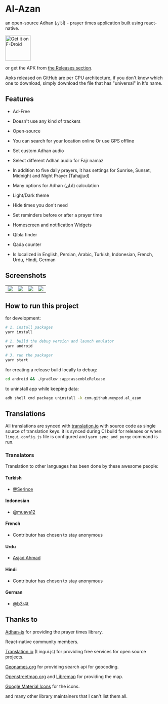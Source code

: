 # Al-Azan

an open-source Adhan (أذان) - prayer times application built using react-native.

[<img src="https://fdroid.gitlab.io/artwork/badge/get-it-on.png"
     alt="Get it on F-Droid"
     height="80">](https://f-droid.org/packages/com.github.meypod.al_azan/)

or get the APK from [the Releases section](https://github.com/meypod/al-azan/releases/latest).

Apks released on GitHub are per CPU architecture, if you don't know which one to download, simply download the file that has "universal" in It's name.

## Features

* Ad-Free

* Doesn't use any kind of trackers

* Open-source

* You can search for your location online Or use GPS offline

* Set custom Adhan audio

* Select different Adhan audio for Fajr namaz

* In addition to five daily prayers, it has settings for Sunrise, Sunset, Midnight and Night Prayer (Tahajjud)

* Many options for Adhan (اذان) calculation

* Light/Dark theme

* Hide times you don't need

* Set reminders before or after a prayer time

* Homescreen and notification Widgets

* Qibla finder

* Qada counter

* Is localized in English, Persian, Arabic, Turkish, Indonesian, French, Urdu, Hindi, German

## Screenshots

<table style="width:100%">
  <tr>
    <td><img src="https://raw.githubusercontent.com/meypod/al-azan/main/fastlane/metadata/android/en-US/images/phoneScreenshots/1-main-light.png"/></th>
    <td><img src="https://raw.githubusercontent.com/meypod/al-azan/main/fastlane/metadata/android/en-US/images/phoneScreenshots/2-main-dark.png"/></th>
    <td><img src="https://raw.githubusercontent.com/meypod/al-azan/main/fastlane/metadata/android/en-US/images/phoneScreenshots/6-homescreen-widget-light.png"/></th>
    <td><img src="https://raw.githubusercontent.com/meypod/al-azan/main/fastlane/metadata/android/en-US/images/phoneScreenshots/7-notification-widget-light.png"/></th>
  </tr>
</table>

## How to run this project

for development:

```bash
# 1. install packages
yarn install

# 2. build the debug version and launch emulator
yarn android

# 3. run the packager
yarn start

```

for creating a release build locally to debug:

```bash
cd android && ./gradlew :app:assembleRelease
```

to uninstall app while keeping data:

```bash
adb shell cmd package uninstall -k com.github.meypod.al_azan
```

## Translations

All translations are synced with [translation.io](https://translation.io/) with source code as single source of translation keys. it is synced during CI build for releases or when `lingui.config.js` file is configured and `yarn sync_and_purge` command is run.

### Translators

Translation to other languages has been done by these awesome people:

#### Turkish

* [@Serince](https://github.com/Serince)

#### Indonesian

* [@muava12](https://github.com/muava12)

#### French

* Contributor has chosen to stay anonymous

#### Urdu

* [Asjad Ahmad](https://twitter.com/Estcaliphate)

#### Hindi

* Contributor has chosen to stay anonymous

#### German

* [@b3r4t](https://github.com/b3r4t)

## Thanks to

[Adhan-js](https://github.com/batoulapps/adhan-js) for providing the prayer times library.

React-native community members.

[Translation.io](https://translation.io/) (Lingui.js) for providing free services for open source projects.

[Geonames.org](https://www.geonames.org/) for providing search api for geocoding.

[Openstreetmap.org](https://www.openstreetmap.org/copyright) and [Libremap](https://github.com/maplibre/maplibre-react-native) for providing the map.

[Google Material Icons](https://fonts.google.com/icons) for the icons.

and many other library maintainers that I can't list them all.
